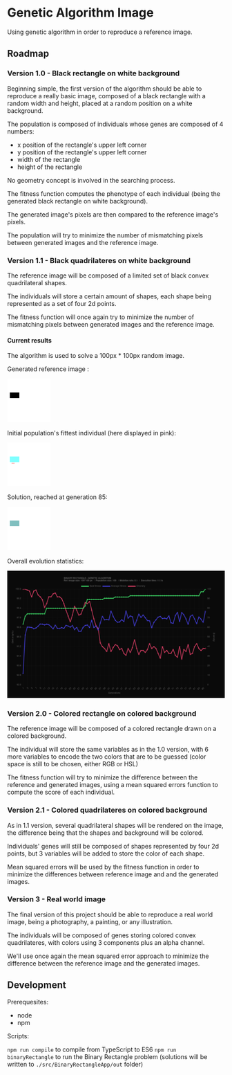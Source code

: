 # Genetic Algorithm Image

Using genetic algorithm in order to reproduce a reference image.

## Roadmap

### Version 1.0 - Black rectangle on white background

Beginning simple, the first version of the algorithm should be able to reproduce a really basic image, composed of a black rectangle with a random width and height, placed at a random position on a white background.

The population is composed of individuals whose genes are composed of 4 numbers:

- x position of the rectangle's upper left corner
- y position of the rectangle's upper left corner
- width of the rectangle
- height of the rectangle

No geometry concept is involved in the searching process.

The fitness function computes the phenotype of each individual (being the generated black rectangle on white background).

The generated image's pixels are then compared to the reference image's pixels.

The population will try to minimize the number of mismatching pixels between generated images and the reference image.

### Version 1.1 - Black quadrilateres on white background

The reference image will be composed of a limited set of black convex quadrilateral shapes.

The individuals will store a certain amount of shapes, each shape being represented as a set of four 2d points.

The fitness function will once again try to minimize the number of mismatching pixels between generated images and the reference image.

#### Current results

The algorithm is used to solve a 100px * 100px random image.

Generated reference image :

![ref_image](/src/BinaryRectangleApp/out/binRef.png)

Initial population's fittest individual (here displayed in pink):

![bestStart](/src/BinaryRectangleApp/out/0.png)

Solution, reached at generation 85:

![bestFinal](/src/BinaryRectangleApp/out/85.png)

Overall evolution statistics:

![stats](/src/BinaryRectangleApp/out/testChart.png)


### Version 2.0 - Colored rectangle on colored background

The reference image will be composed of a colored rectangle drawn on a colored background.

The individual will store the same variables as in the 1.0 version, with 6 more variables to encode the two colors that are to be guessed (color space is still to be chosen, either RGB or HSL)

The fitness function will try to minimize the difference between the reference and generated images, using a mean squared errors function to compute the score of each individual.

### Version 2.1 - Colored quadrilateres on colored background

As in 1.1 version, several quadrilateral shapes will be rendered on the image, the difference being that the shapes and background will be colored.

Individuals' genes will still be composed of shapes represented by four 2d points, but 3 variables will be added to store the color of each shape.

Mean squared errors will be used by the fitness function in order to minimize the differences between reference image and and the generated images.

### Version 3 - Real world image

The final version of this project should be able to reproduce a real world image, being a photography, a painting, or any illustration.

The individuals will be composed of genes storing colored convex quadrilateres, with colors using 3 components plus an alpha channel.

We'll use once again the mean squared error approach to minimize the difference between the reference image and the generated images.

## Development

Prerequesites:

- node
- npm

Scripts:

```npm run compile``` to compile from TypeScript to ES6
```npm run binaryRectangle``` to run the Binary Rectangle problem (solutions will be written to ```./src/BinaryRectangleApp/out``` folder)